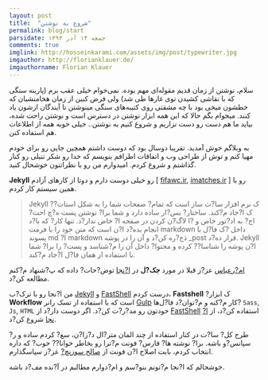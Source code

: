 ```yaml
---
layout: post
title:  "شروع به نوشتن"
permalink: blog/start
parsidate: جمعه ۱۴ آذر ۱۳۹۳
comments: true
imglink: http://hosseinkarami.com/assets/img/post/typewriter.jpg
imgauthor: http://florianklauer.de/
imgauthorname: Florian Klauer
---
```


سلام، نوشتن از زمان قدیم مقوله‌ای مهم بوده. نمی‌خوام خیلی عقب برم (پارینه سنگی که با نقاشی کشیدن توی غارها طی شد) ولی فرض کنین از زمان هخامنشیان که خطشون میخی بود با چه مشقتی روی کتیبه‌های سنگی مینوشتن تا آیندگان ازشون یاد کنند.
میخوام بگم حالا که این همه ابزار نوشتن در دسترس است و نوشتن راحت شده، بیاید ما هم دست رو دست نزاریم و شروع کنیم به نوشتن.. خیلی خوبه همه از اطلاعات هم استفاده کنن.

به وبلاگم خوش آمدید.
تقریبا دوسال بود که دوست داشتم همچین جایی رو برای خودم مهیا کنم و توش از طراحی وب و اتفاقات اطرافم بنویسم که خدا رو شکر تنبلی رو کنار گذاشتم و شروع کردم. امیدوارم من رو با نظراتتون خوشحال کنید.

<span>**Jekyll**</span>  رو خیلی دوست دارم و دوتا از کارهای آزادم [ [fifawc.ir][fifawc], [imatches.ir][imatches] ] رو با همین سیستم کار کردم.

>Jekyll ?ک نرم افزار سا?ت ساز است که تمام? صفحات شما را به شکل استات?ک ا?جاد م?‌کند. ساختار? بس?ار ساده دارد و شما برا? نوشتن پست ه?چ احت?اج? به اد?تور خاص و ?ا لاگ?ن کردن در صفحه ا? خاص ندار?د. تنها کار? که با?د انجام بده?د ا?ن است که متن خود را با فرمت markdown داخل ?ک فا?ل با پسوند md ?ا markdown ذخ?ره کن?د و آن را در پوشه _post قرار ده?د. Jekyll ا?ن پوشه را شناسا?? کرده و محتوا? داخل آن را م?‌شناسد و پست? را برا? شما با استفاده از همان فا?ل ا?جاد م?‌کند.

[ام?رعباس][amirabbas] عز?ز قبلا در مورد <span>**جک?ل**</span> در [ا?نجا][frontend] توض?حات? داده که پ?شنهاد م?کنم مطالعه کن?د.

من ا?نجا رو با ترک?ب <span>[Jekyll][jekyll]</span>  و <span>[FastShell][fastshell]</span> درست کردم،
  <span>**Fastshell**</span> ?ک ابزار <span>**Workflow**</span> است که با استفاده از تسک رانر  <span>[Gulp][Gulp]</span> کار م?کنه و م?‌توان?د فا?ل‌ها? `Sass`, `Js`, `HTML` خودتون رو مد?ر?ت کن?د. اگر دوست دار?د از <span>[FastShell][fastshell]</span> استفاده کن?د، از [ا?نجا][docs] شروع کن?د.

طرح کل? سا?ت در کنار استفاده از چند المان متر?ال د?زا?ن، سع? کردم ساده و ر?سپانس?و باشه. برا? نوشته ها? فارس? فونت م?ترا رو بخاطر خوانا?? خوب? که داره انتخاب کردم، بابت اصلاح ا?ن فونت از [صالح سوزنچ?][saleh] عز?ز سپاسگذارم.

خوشحالم که ا?نجا م?تونم بنو?سم و ام?دوارم مطالبم در آ?نده مف?د باشه.


[fastshell]: http://tooaamiri.github.io/fastshell/
[jekyll]: http://jekyllrb.com/
[fifawc]: http://fifawc.ir/
[imatches]: http://imatches.ir/
[amirabbas]: https://twitter.com/amir_abbas
[frontend]: http://front-end.ir/webdesign/why-i-have-chosen-jekyll/
[Gulp]: http://gulpjs.com/
[docs]: https://github.com/too/fastshell/blob/master/docs/DOCS.md
[saleh]: https://twitter.com/zoghal